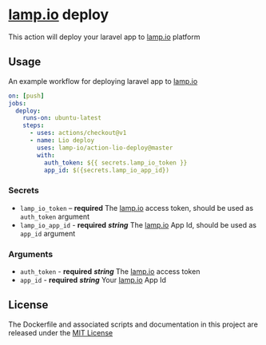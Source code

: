# [lamp.io](https://www.lamp.io) deploy

This action will deploy your laravel app to [lamp.io](https://www.lamp.io) platform

## Usage

An example workflow for deploying laravel app to [lamp.io](https://www.lamp.io)

```yaml
on: [push]
jobs:
  deploy:
    runs-on: ubuntu-latest
    steps:
      - uses: actions/checkout@v1
      - name: Lio deploy
        uses: lamp-io/action-lio-deploy@master
        with:
          auth_token: ${{ secrets.lamp_io_token }}
          app_id: $({secrets.lamp_io_app_id})
```

### Secrets

- `lamp_io_token` – **required** The [lamp.io](https://www.lamp.io) access token, should be used as `auth_token` argument
- `lamp_io_app_id` - **required** ***string*** The [lamp.io](https://www.lamp.io) App Id, should be used as `app_id` argument

### Arguments

- `auth_token` - **required** ***string*** The [lamp.io](https://www.lamp.io) access token
- `app_id` - **required** ***string*** Your [lamp.io](https://www.lamp.io) App Id

## License

The Dockerfile and associated scripts and documentation in this project are released under the [MIT License](LICENSE)
